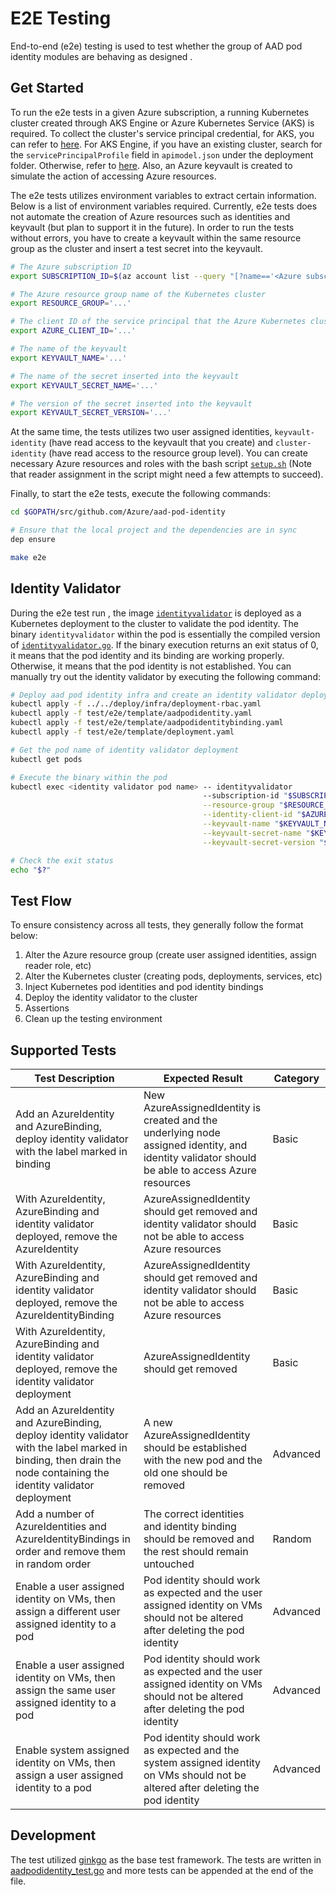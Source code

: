 # E2E Testing

End-to-end (e2e) testing is used to test whether the group of AAD pod identity modules are behaving as designed .

## Get Started

To run the e2e tests in a given Azure subscription, a running Kubernetes cluster created through AKS Engine or Azure Kubernetes Service (AKS) is required. To collect the cluster's service principal credential, for AKS, you can refer to [here](https://docs.microsoft.com/en-us/azure/aks/kubernetes-service-principal). For AKS Engine, if you have an existing cluster, search for the `servicePrincipalProfile` field in `apimodel.json` under the deployment folder. Otherwise, refer to [here](https://github.com/Azure/aks-engine/blob/master/docs/topics/service-principals.md). Also, an Azure keyvault is created to simulate the action of accessing Azure resources.

The e2e tests utilizes environment variables to extract certain information. Below is a list of environment variables required. Currently, e2e tests does not automate the creation of Azure resources such as identities and keyvault (but plan to support it in the future). In order to run the tests without errors, you have to create a keyvault within the same resource group as the cluster and insert a test secret into the keyvault.

```bash
# The Azure subscription ID
export SUBSCRIPTION_ID=$(az account list --query "[?name=='<Azure subscription name>'].id" -otsv)

# The Azure resource group name of the Kubernetes cluster
export RESOURCE_GROUP='...'

# The client ID of the service principal that the Azure Kubernetes cluster is using
export AZURE_CLIENT_ID='...'

# The name of the keyvault
export KEYVAULT_NAME='...'

# The name of the secret inserted into the keyvault
export KEYVAULT_SECRET_NAME='...'

# The version of the secret inserted into the keyvault
export KEYVAULT_SECRET_VERSION='...'
```

At the same time, the tests utilizes two user assigned identities, `keyvault-identity` (have read access to the keyvault that you create) and `cluster-identity` (have read access to the resource group level). You can create necessary Azure resources and roles with the bash script [`setup.sh`](./setup.sh) (Note that reader assignment in the script might need a few attempts to succeed).

Finally, to start the e2e tests, execute the following commands:
```bash
cd $GOPATH/src/github.com/Azure/aad-pod-identity

# Ensure that the local project and the dependencies are in sync
dep ensure

make e2e
```


## Identity Validator

During the e2e test run , the image [`identityvalidator`](../../images/identityvalidator/Dockerfile) is deployed as a Kubernetes deployment to the cluster to validate the pod identity. The binary `identityvalidator` within the pod is essentially the compiled version of [`identityvalidator.go`](identityvalidator/identityvalidator.go). If the binary execution returns an exit status of 0, it means that the pod identity and its binding are working properly. Otherwise, it means that the pod identity is not established. You can manually try out the identity validator by executing the following command:
```bash
# Deploy aad pod identity infra and create an identity validator deployment (make sure the go template parameters are replaced by the desired values)
kubectl apply -f ../../deploy/infra/deployment-rbac.yaml
kubectl apply -f test/e2e/template/aadpodidentity.yaml
kubectl apply -f test/e2e/template/aadpodidentitybinding.yaml
kubectl apply -f test/e2e/template/deployment.yaml

# Get the pod name of identity validator deployment
kubectl get pods

# Execute the binary within the pod
kubectl exec <identity validator pod name> -- identityvalidator
                                           --subscription-id "$SUBSCRIPTION_ID" \
                                           --resource-group "$RESOURCE_GROUP" \
                                           --identity-client-id "$AZURE_CLIENT_ID" \
                                           --keyvault-name "$KEYVAULT_NAME" \
                                           --keyvault-secret-name "$KEYVAULT_SECRET_NAME" \
                                           --keyvault-secret-version "$KEYVAULT_SECRET_VERSION"

# Check the exit status
echo "$?"
```

## Test Flow

To ensure consistency across all tests, they generally follow the format below:

1. Alter the Azure resource group (create user assigned identities, assign reader role, etc)
2. Alter the Kubernetes cluster (creating pods, deployments, services, etc)
3. Inject Kubernetes pod identities and pod identity bindings
4. Deploy the identity validator to the cluster
5. Assertions
6. Clean up the testing environment

## Supported Tests

| Test Description | Expected Result | Category |
| - | - | - |
| Add an AzureIdentity and AzureBinding, deploy identity validator with the label marked in binding | New AzureAssignedIdentity is created and the underlying node assigned identity, and identity validator should be able to access Azure resources | Basic |
| With AzureIdentity, AzureBinding and identity validator deployed, remove the AzureIdentity | AzureAssignedIdentity should get removed and identity validator should not be able to access Azure resources | Basic |
| With AzureIdentity, AzureBinding and identity validator deployed, remove the AzureIdentityBinding | AzureAssignedIdentity should get removed and identity validator should not be able to access Azure resources | Basic |
| With AzureIdentity, AzureBinding and identity validator deployed, remove the identity validator deployment | AzureAssignedIdentity should get removed | Basic |
| Add an AzureIdentity and AzureBinding, deploy identity validator with the label marked in binding, then drain the node containing the identity validator deployment | A new AzureAssignedIdentity should be established with the new pod and the old one should be removed | Advanced |
| Add a number of AzureIdentities and AzureIdentityBindings in order and remove them in random order | The correct identities and identity binding should be removed and the rest should remain untouched | Random |
| Enable a user assigned identity on VMs, then assign a different user assigned identity to a pod | Pod identity should work as expected and the user assigned identity on VMs should not be altered after deleting the pod identity | Advanced |
| Enable a user assigned identity on VMs, then assign the same user assigned identity to a pod | Pod identity should work as expected and the user assigned identity on VMs should not be altered after deleting the pod identity | Advanced |
| Enable system assigned identity on VMs, then assign a user assigned identity to a pod | Pod identity should work as expected and the system assigned identity on VMs should not be altered after deleting the pod identity | Advanced |

## Development

The test utilized [ginkgo](http://onsi.github.io/ginkgo/) as the base test framework. The tests are written in [aadpodidentity_test.go](aadpodidentity_test.go) and more tests can be appended at the end of the file.